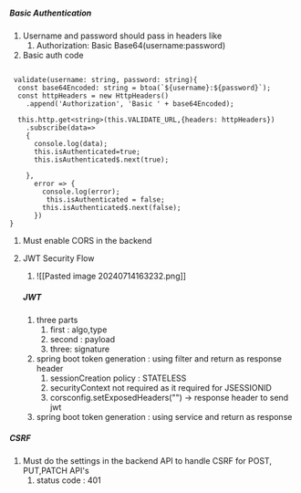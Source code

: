 ##### Basic Authentication
1. Username and password should pass in headers like
	1. Authorization: Basic Base64(username:password)
2. Basic auth code 
```
	  
 validate(username: string, password: string){  
  const base64Encoded: string = btoa(`${username}:${password}`);  
  const httpHeaders = new HttpHeaders()  
    .append('Authorization', 'Basic ' + base64Encoded);  
  
  this.http.get<string>(this.VALIDATE_URL,{headers: httpHeaders})  
    .subscribe(data=>  
    {  
      console.log(data);  
      this.isAuthenticated=true;  
      this.isAuthenticated$.next(true);  
  
    },  
      error => {  
        console.log(error);  
         this.isAuthenticated = false;  
        this.isAuthenticated$.next(false);  
      })  
}
```
1. Must enable CORS in the backend
2. JWT Security Flow
	1. ![[Pasted image 20240714163232.png]]
 
    ##### JWT
     1. three parts
	     1. first : algo,type
	     2. second :  payload
	     3. three: signature
	 1. spring boot token generation : using filter and return as response header
		 1. sessionCreation policy : STATELESS
		 2. securityContext not required as it required for JSESSIONID
		 3. corsconfig.setExposedHeaders("") -> response header to send jwt
	1. spring boot token generation : using service and return as response

#####   CSRF
1. Must do the settings in the backend API to handle CSRF for POST, PUT,PATCH API's
	1. status code : 401 


